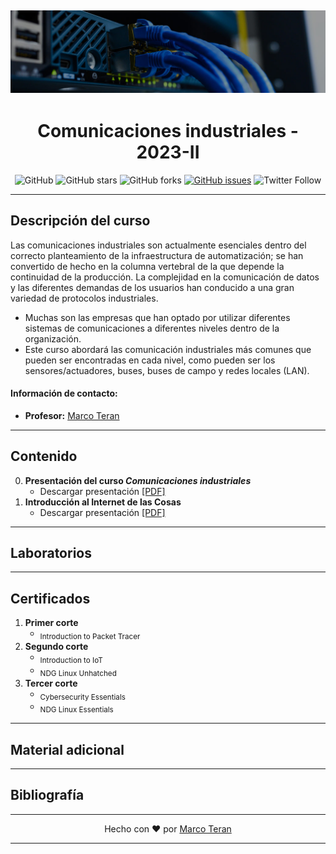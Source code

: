 [![banner](/_assets/pics/indcommbanner.jpg)](https://github.com/marcoteran/indcomm)
---
<div align="center">

# Comunicaciones industriales - 2023-II
![GitHub](https://img.shields.io/github/license/marcoteran/indcomm)
![GitHub stars](https://img.shields.io/github/stars/marcoteran/indcomm)
![GitHub forks](https://img.shields.io/github/forks/marcoteran/indcomm)
[![GitHub issues](https://img.shields.io/github/issues/marcoteran/indcomm?color=%23fa251e&logo=GitHub)](https://github.com/marcoteran/indcomm/issues)
![Twitter Follow](https://img.shields.io/twitter/follow/marcotulioteran?style=social)
</div>

---
## Descripción del curso
Las comunicaciones industriales son actualmente esenciales dentro del correcto planteamiento de la infraestructura de automatización; se han convertido de hecho en la columna vertebral de la que depende la continuidad de la producción.
La complejidad en la comunicación de datos y las diferentes demandas de los usuarios han conducido a una gran variedad de protocolos industriales.
- Muchas son las empresas que han optado por utilizar diferentes sistemas de comunicaciones a diferentes niveles dentro de la organización.
- Este curso abordará las comunicación industriales más comunes que	pueden ser encontradas en cada nivel, como pueden ser los sensores/actuadores, buses, buses de campo y redes locales (LAN).

#### Información de contacto:
* **Profesor:** [Marco Teran](https://marcoteran.github.io/)

---

## Contenido
0. **Presentación del curso *Comunicaciones industriales***
	* Descargar presentación [[PDF]](https://github.com/marcoteran/indcomm/raw/master/lectures/00_indcomm_syllabus.pdf)
1. **Introducción al Internet de las Cosas**
	* Descargar presentación [[PDF]](https://github.com/marcoteran/indcomm/raw/master/lectures/01_indcomm_introduction.pdf)


---		
## Laboratorios


---
## Certificados
1. **Primer corte**
	* <sub>Introduction to Packet Tracer</sub>
2. **Segundo corte**
	* <sub>Introduction to IoT</sub>
	* <sub>NDG Linux Unhatched</sub>
3. **Tercer corte**
	* <sub>Cybersecurity Essentials</sub>
	* <sub>NDG Linux Essentials</sub>

---
## Material adicional


---
## Bibliografía

---

<div align="center">

Hecho con ❤️ por [Marco Teran](https://github.com/marcoteran)

</div>

---